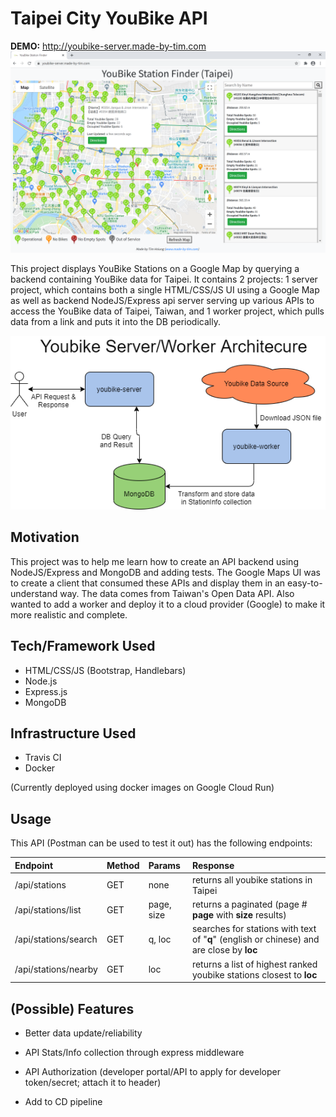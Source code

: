 # Taipei City YouBike API 
**DEMO:** http://youbike-server.made-by-tim.com
![YouBike UI](docs/images/youbike_ui.png)

This project displays YouBike Stations on a Google Map by querying a backend containing YouBike data for Taipei. It contains 2 projects: 1 server project, which contains both a single HTML/CSS/JS UI using a Google Map as well as  backend NodeJS/Express api server serving up various APIs to access the YouBike data of Taipei, Taiwan, and 1 worker project, which pulls data from a link and puts it into the DB periodically.

![YouBike Backend Architecture](docs/images/youbike-arch.png)

## Motivation
This project was to help me learn how to create an API backend using NodeJS/Express and MongoDB and adding tests. The Google Maps UI was to create a client that consumed these APIs and display them in an easy-to-understand way. The data comes from Taiwan's Open Data API. Also wanted to add a worker and deploy it to a cloud provider (Google) to make it more realistic and complete.

## Tech/Framework Used
* HTML/CSS/JS (Bootstrap, Handlebars)
* Node.js
* Express.js
* MongoDB

## Infrastructure Used
* Travis CI
* Docker

(Currently deployed using docker images on Google Cloud Run)

## Usage

This API (Postman can be used to test it out) has the following endpoints:

|Endpoint|Method|Params|Response|
|:---|:---|:---|:---|
|/api/stations|GET|none|returns all youbike stations in Taipei|
|/api/stations/list|GET|page, size|returns a paginated (page # **page** with **size** results)|
|/api/stations/search|GET|q, loc|searches for stations with text of "**q**" (english or chinese) and are close by **loc** |
|/api/stations/nearby|GET|loc|returns a list of highest ranked youbike stations closest to **loc**|

## (Possible) Features
- Better data update/reliability
- API Stats/Info collection through express middleware 

- API Authorization (developer portal/API to apply for developer token/secret; attach it to header)

- Add to CD pipeline